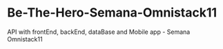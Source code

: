 # Be-The-Hero-Semana-Omnistack11
API with frontEnd, backEnd, dataBase and Mobile app - Semana Omnistack11
